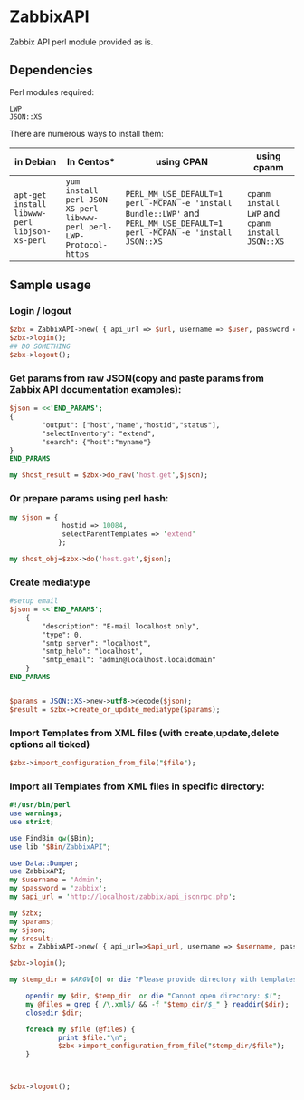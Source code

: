 # ZabbixAPI
Zabbix API perl module provided as is.

## Dependencies  
Perl modules required:  
```
LWP
JSON::XS
```
There are numerous ways to install them:  

| in Debian  | In Centos* | using CPAN | using cpanm|  
|------------|-----------|------------|------------|  
|  `apt-get install libwww-perl libjson-xs-perl` | `yum install perl-JSON-XS perl-libwww-perl perl-LWP-Protocol-https` | `PERL_MM_USE_DEFAULT=1 perl -MCPAN -e 'install Bundle::LWP'` and  `PERL_MM_USE_DEFAULT=1 perl -MCPAN -e 'install JSON::XS` | `cpanm install LWP` and `cpanm install JSON::XS`|  

## Sample usage  
### Login / logout
```perl
$zbx = ZabbixAPI->new( { api_url => $url, username => $user, password => $password } );
$zbx->login();
## DO SOMETHING
$zbx->logout();
```

### Get params from raw JSON(copy and paste params from Zabbix API documentation examples):  
```perl
$json = <<'END_PARAMS';
{
        "output": ["host","name","hostid","status"],
        "selectInventory": "extend",
        "search": {"host":"myname"}
}
END_PARAMS

my $host_result = $zbx->do_raw('host.get',$json);
```
### Or prepare params using perl hash:  
```perl
my $json = {
             hostid => 10084,
             selectParentTemplates => 'extend'
            };

my $host_obj=$zbx->do('host.get',$json);
```
### Create mediatype
```perl
#setup email
$json = <<'END_PARAMS';
    {
        "description": "E-mail localhost only",
        "type": 0,
        "smtp_server": "localhost",
        "smtp_helo": "localhost",
        "smtp_email": "admin@localhost.localdomain"
    }
END_PARAMS


$params = JSON::XS->new->utf8->decode($json);
$result = $zbx->create_or_update_mediatype($params);
```


### Import Templates from XML files (with create,update,delete options all ticked)  
```perl
$zbx->import_configuration_from_file("$file");
```
### Import all Templates from XML files in specific directory:  
```perl
#!/usr/bin/perl
use warnings;
use strict;

use FindBin qw($Bin);
use lib "$Bin/ZabbixAPI";

use Data::Dumper;
use ZabbixAPI;
my $username = 'Admin';
my $password = 'zabbix';
my $api_url = 'http://localhost/zabbix/api_jsonrpc.php';

my $zbx;
my $params;
my $json;
my $result;
$zbx = ZabbixAPI->new( { api_url=>$api_url, username => $username, password => $password } );

$zbx->login();

my $temp_dir = $ARGV[0] or die "Please provide directory with templates as first ARG\n"; #default is zbx_template_pack subfolder if no folder is provided

    opendir my $dir, $temp_dir  or die "Cannot open directory: $!";
    my @files = grep { /\.xml$/ && -f "$temp_dir/$_" } readdir($dir);
    closedir $dir;

    foreach my $file (@files) {
            print $file."\n";
            $zbx->import_configuration_from_file("$temp_dir/$file");
    }



$zbx->logout();
```
